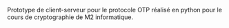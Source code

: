 Prototype de client-serveur pour le protocole OTP réalisé en python pour le cours de cryptographie de M2 informatique.
